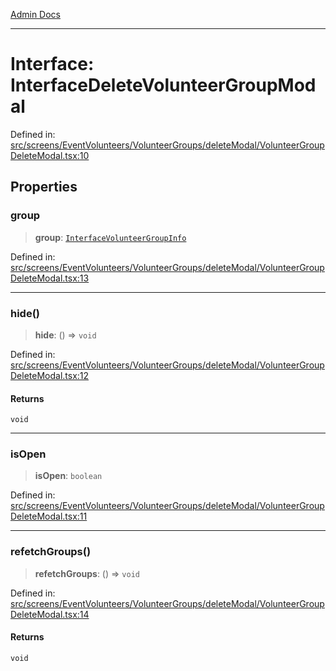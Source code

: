 [Admin Docs](/)

***

# Interface: InterfaceDeleteVolunteerGroupModal

Defined in: [src/screens/EventVolunteers/VolunteerGroups/deleteModal/VolunteerGroupDeleteModal.tsx:10](https://github.com/PalisadoesFoundation/talawa-admin/blob/main/src/screens/EventVolunteers/VolunteerGroups/deleteModal/VolunteerGroupDeleteModal.tsx#L10)

## Properties

### group

> **group**: [`InterfaceVolunteerGroupInfo`](../../../../../../utils/interfaces/interfaces/InterfaceVolunteerGroupInfo.md)

Defined in: [src/screens/EventVolunteers/VolunteerGroups/deleteModal/VolunteerGroupDeleteModal.tsx:13](https://github.com/PalisadoesFoundation/talawa-admin/blob/main/src/screens/EventVolunteers/VolunteerGroups/deleteModal/VolunteerGroupDeleteModal.tsx#L13)

***

### hide()

> **hide**: () => `void`

Defined in: [src/screens/EventVolunteers/VolunteerGroups/deleteModal/VolunteerGroupDeleteModal.tsx:12](https://github.com/PalisadoesFoundation/talawa-admin/blob/main/src/screens/EventVolunteers/VolunteerGroups/deleteModal/VolunteerGroupDeleteModal.tsx#L12)

#### Returns

`void`

***

### isOpen

> **isOpen**: `boolean`

Defined in: [src/screens/EventVolunteers/VolunteerGroups/deleteModal/VolunteerGroupDeleteModal.tsx:11](https://github.com/PalisadoesFoundation/talawa-admin/blob/main/src/screens/EventVolunteers/VolunteerGroups/deleteModal/VolunteerGroupDeleteModal.tsx#L11)

***

### refetchGroups()

> **refetchGroups**: () => `void`

Defined in: [src/screens/EventVolunteers/VolunteerGroups/deleteModal/VolunteerGroupDeleteModal.tsx:14](https://github.com/PalisadoesFoundation/talawa-admin/blob/main/src/screens/EventVolunteers/VolunteerGroups/deleteModal/VolunteerGroupDeleteModal.tsx#L14)

#### Returns

`void`
